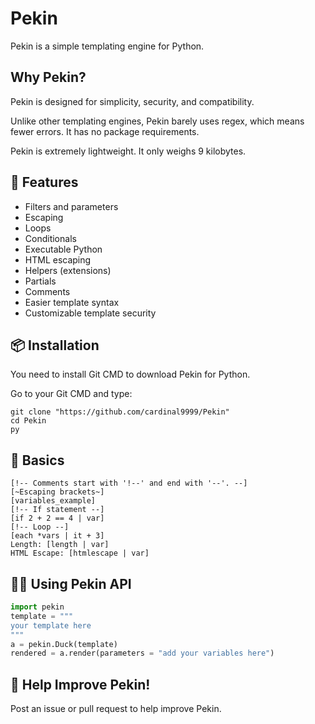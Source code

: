 # Pekin
Pekin is a simple templating engine for Python.

## Why Pekin?
Pekin is designed for simplicity, security, and compatibility.

Unlike other templating engines, Pekin barely uses regex, which means fewer errors. It has no package requirements.

Pekin is extremely lightweight. It only weighs 9 kilobytes.

## 🌟 Features
- Filters and parameters
- Escaping
- Loops
- Conditionals
- Executable Python
- HTML escaping
- Helpers (extensions)
- Partials
- Comments
- Easier template syntax
- Customizable template security

## 📦 Installation
You need to install Git CMD to download Pekin for Python.

Go to your Git CMD and type:
```shell
git clone "https://github.com/cardinal9999/Pekin"
cd Pekin
py
```


## 🎯 Basics
```
[!-- Comments start with '!--' and end with '--'. --]
[~Escaping brackets~]
[variables_example]
[!-- If statement --]
[if 2 + 2 == 4 | var]
[!-- Loop --]
[each *vars | it + 3]
Length: [length | var]
HTML Escape: [htmlescape | var]
```


## 👨‍💻 Using Pekin API

```py
import pekin
template = """
your template here
"""
a = pekin.Duck(template)
rendered = a.render(parameters = "add your variables here")
```

## 🦆 Help Improve Pekin!
Post an issue or pull request to help improve Pekin.

